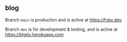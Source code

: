 ## blog

Branch `main` is production and is active at https://fybx.dev

Branch `dev` is for development & testing, and is active at https://blgdv.herokuapp.com

